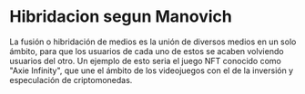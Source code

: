 # Hibridacion segun Manovich

La fusión o hibridación de medios es la unión de diversos medios en un solo ámbito, para que los usuarios de cada uno de estos se acaben volviendo usuarios del otro. Un ejemplo de esto seria el juego NFT conocido como "Axie Infinity", que une el ámbito de los videojuegos con el de la inversión y especulación de criptomonedas.
